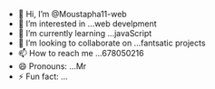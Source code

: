 - 👋 Hi, I’m @Moustapha11-web
- 👀 I’m interested in ...web develpment
- 🌱 I’m currently learning ...javaScript
- 💞️ I’m looking to collaborate on ...fantsatic projects
- 📫 How to reach me ...678050216
- 😄 Pronouns: ...Mr
- ⚡ Fun fact: ...

<!---
Moustapha11-web/Moustapha11-web is a ✨ special ✨ repository because its `README.md` (this file) appears on your GitHub profile.
You can click the Preview link to take a look at your changes.
--->
